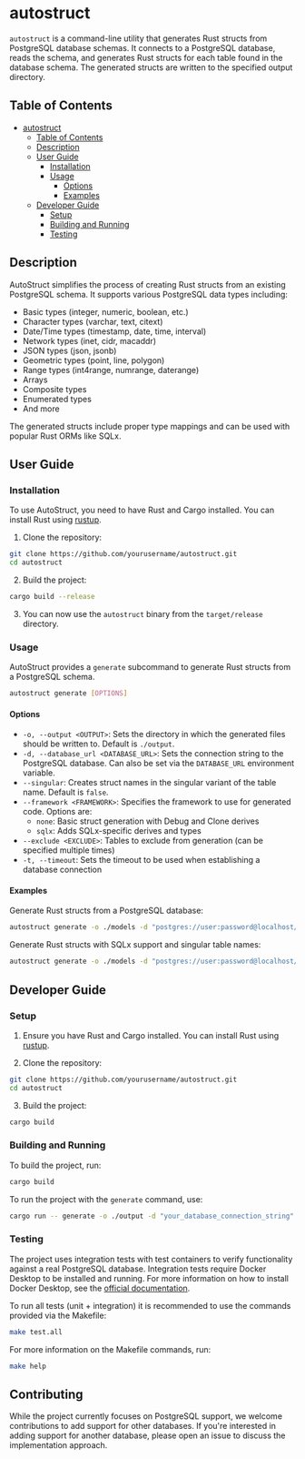 # autostruct

`autostruct` is a command-line utility that generates Rust structs from PostgreSQL database schemas. It connects to a PostgreSQL database, reads the schema, and generates Rust structs for each table found in the database schema. The generated structs are written to the specified output directory.

## Table of Contents

- [autostruct](#autostruct)
  - [Table of Contents](#table-of-contents)
  - [Description](#description)
  - [User Guide](#user-guide)
    - [Installation](#installation)
    - [Usage](#usage)
      - [Options](#options)
      - [Examples](#examples)
  - [Developer Guide](#developer-guide)
    - [Setup](#setup)
    - [Building and Running](#building-and-running)
    - [Testing](#testing)

## Description

AutoStruct simplifies the process of creating Rust structs from an existing PostgreSQL schema. It supports various PostgreSQL data types including:

- Basic types (integer, numeric, boolean, etc.)
- Character types (varchar, text, citext)
- Date/Time types (timestamp, date, time, interval)
- Network types (inet, cidr, macaddr)
- JSON types (json, jsonb)
- Geometric types (point, line, polygon)
- Range types (int4range, numrange, daterange)
- Arrays
- Composite types
- Enumerated types
- And more

The generated structs include proper type mappings and can be used with popular Rust ORMs like SQLx.

## User Guide

### Installation

To use AutoStruct, you need to have Rust and Cargo installed. You can install Rust using [rustup](https://rustup.rs/).

1. Clone the repository:

```sh
git clone https://github.com/yourusername/autostruct.git
cd autostruct
```

2. Build the project:

```sh
cargo build --release
```

3. You can now use the `autostruct` binary from the `target/release` directory.

### Usage

AutoStruct provides a `generate` subcommand to generate Rust structs from a PostgreSQL schema.

```sh
autostruct generate [OPTIONS]
```

#### Options

- `-o, --output <OUTPUT>`: Sets the directory in which the generated files should be written to. Default is `./output`.
- `-d, --database_url <DATABASE_URL>`: Sets the connection string to the PostgreSQL database. Can also be set via the `DATABASE_URL` environment variable.
- `--singular`: Creates struct names in the singular variant of the table name. Default is `false`.
- `--framework <FRAMEWORK>`: Specifies the framework to use for generated code. Options are:
  - `none`: Basic struct generation with Debug and Clone derives
  - `sqlx`: Adds SQLx-specific derives and types
- `--exclude <EXCLUDE>`: Tables to exclude from generation (can be specified multiple times)
- `-t, --timeout`: Sets the timeout to be used when establishing a database connection

#### Examples

Generate Rust structs from a PostgreSQL database:

```sh
autostruct generate -o ./models -d "postgres://user:password@localhost/db"
```

Generate Rust structs with SQLx support and singular table names:

```sh
autostruct generate -o ./models -d "postgres://user:password@localhost/db" --framework sqlx --singular
```

## Developer Guide

### Setup

1. Ensure you have Rust and Cargo installed. You can install Rust using [rustup](https://rustup.rs/).

2. Clone the repository:

```sh
git clone https://github.com/yourusername/autostruct.git
cd autostruct
```

3. Build the project:

```sh
cargo build
```

### Building and Running

To build the project, run:

```sh
cargo build
```

To run the project with the `generate` command, use:

```sh
cargo run -- generate -o ./output -d "your_database_connection_string"
```

### Testing

The project uses integration tests with test containers to verify functionality against a real PostgreSQL database. Integration tests require Docker Desktop to be installed and running. For more information on how to install Docker Desktop, see the [official documentation](https://www.docker.com/products/docker-desktop/).

To run all tests (unit + integration) it is recommended to use the commands provided via the Makefile:

```sh
make test.all
```

For more information on the Makefile commands, run:

```sh
make help
```

## Contributing

While the project currently focuses on PostgreSQL support, we welcome contributions to add support for other databases. If you're interested in adding support for another database, please open an issue to discuss the implementation approach.
